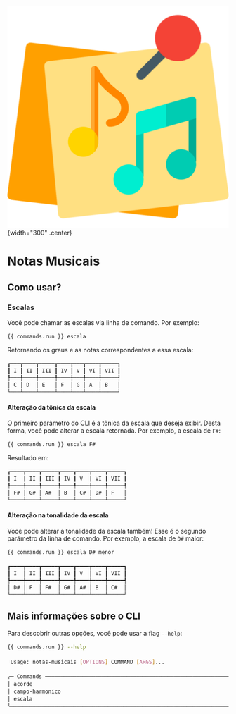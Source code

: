 ![logo do projeto](assets/logo.png){width="300" .center}
# Notas Musicais

## Como usar?

### Escalas

Você pode chamar as escalas via linha de comando. Por exemplo:


```bash
{{ commands.run }} escala
```

Retornando os graus e as notas correspondentes a essa escala:

```
┏━━━┳━━━━┳━━━━━┳━━━━┳━━━┳━━━━┳━━━━━┓
┃ I ┃ II ┃ III ┃ IV ┃ V ┃ VI ┃ VII ┃
┡━━━╇━━━━╇━━━━━╇━━━━╇━━━╇━━━━╇━━━━━┩
│ C │ D  │ E   │ F  │ G │ A  │ B   │
└───┴────┴─────┴────┴───┴────┴─────┘
```
#### Alteração da tônica da escala

O primeiro parâmetro do CLI é a tônica da escala que deseja exibir. Desta forma, você pode alterar a escala retornada. Por exemplo, a escala de `F#`:

```bash
{{ commands.run }} escala F#
```

Resultado em:

```
┏━━━━┳━━━━┳━━━━━┳━━━━┳━━━━┳━━━━┳━━━━━┓
┃ I  ┃ II ┃ III ┃ IV ┃ V  ┃ VI ┃ VII ┃
┡━━━━╇━━━━╇━━━━━╇━━━━╇━━━━╇━━━━╇━━━━━┩
│ F# │ G# │ A#  │ B  │ C# │ D# │ F   │
└────┴────┴─────┴────┴────┴────┴─────┘
```

#### Alteração na tonalidade da escala

Você pode alterar a tonalidade da escala também! Esse é o segundo parâmetro da linha de comando. Por exemplo, a escala de `D#` maior:

```
{{ commands.run }} escala D# menor

┏━━━━┳━━━━┳━━━━━┳━━━━┳━━━━┳━━━━┳━━━━━┓
┃ I  ┃ II ┃ III ┃ IV ┃ V  ┃ VI ┃ VII ┃
┡━━━━╇━━━━╇━━━━━╇━━━━╇━━━━╇━━━━╇━━━━━┩
│ D# │ F  │ F#  │ G# │ A# │ B  │ C#  │
└────┴────┴─────┴────┴────┴────┴─────┘

```

## Mais informações sobre o CLI

Para descobrir outras opções, você pode usar a flag `--help`:

```bash
{{ commands.run }} --help
                                                                       
 Usage: notas-musicais [OPTIONS] COMMAND [ARGS]...

╭─ Commands ──────────────────────────────────────────────────────────╮
│ acorde                                                              │
│ campo-harmonico                                                     │
│ escala                                                              │
╰─────────────────────────────────────────────────────────────────────╯
```